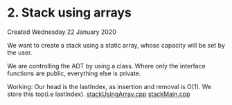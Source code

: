 # 2. Stack using arrays
Created Wednesday 22 January 2020

We want to create a stack using a static array, whose capacity will be set by the user.

We are controlling the ADT by using a class. Where only the interface functions are public, everything else is private.

Working:
Our head is the lastIndex, as insertion and removal is O(1).
We store this top(i.e lastIndex).
[stackUsingArray.cpp](2._Stack_using_arrays/stackUsingArray.cpp)
[stackMain.cpp](2._Stack_using_arrays/stackMain.cpp)

